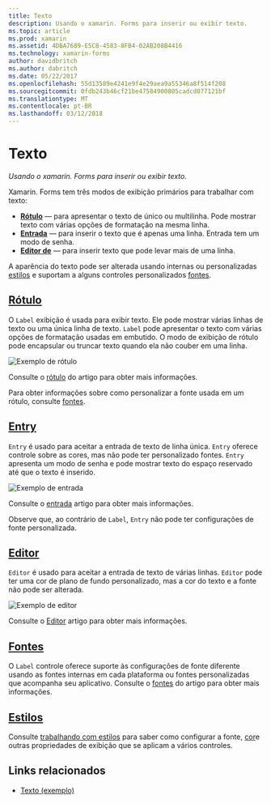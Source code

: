```yaml
---
title: Texto
description: Usando o xamarin. Forms para inserir ou exibir texto.
ms.topic: article
ms.prod: xamarin
ms.assetid: 4DBA7689-E5C8-4583-8FB4-02AB208B4416
ms.technology: xamarin-forms
author: davidbritch
ms.author: dabritch
ms.date: 05/22/2017
ms.openlocfilehash: 55d13589e4241e9f4e29aea9a55346a8f514f208
ms.sourcegitcommit: 0fdb243b46cf21be47584900805cadcd077121bf
ms.translationtype: MT
ms.contentlocale: pt-BR
ms.lasthandoff: 03/12/2018
---
```

# <a name="text"></a>Texto

_Usando o xamarin. Forms para inserir ou exibir texto._

Xamarin. Forms tem três modos de exibição primários para trabalhar com texto:

- **[Rótulo](#Label)**  &mdash; para apresentar o texto de único ou multilinha. Pode mostrar texto com várias opções de formatação na mesma linha.
- **[Entrada](#Entry)**  &mdash; para inserir o texto que é apenas uma linha. Entrada tem um modo de senha.
- **[Editor de](#Editor)**  &mdash; para inserir texto que pode levar mais de uma linha.

A aparência do texto pode ser alterada usando internas ou personalizadas [estilos](#Styles) e suportam a alguns controles personalizados [fontes](#Fonts).

<a name="Label" />

## <a name="labellabelmd"></a>[Rótulo](label.md)

O `Label` exibição é usada para exibir texto. Ele pode mostrar várias linhas de texto ou uma única linha de texto. `Label` pode apresentar o texto com várias opções de formatação usadas em embutido. O modo de exibição de rótulo pode encapsular ou truncar texto quando ela não couber em uma linha.

![](images/label.png "Exemplo de rótulo")

Consulte o [rótulo](label.md) do artigo para obter mais informações.

Para obter informações sobre como personalizar a fonte usada em um rótulo, consulte [fontes](fonts.md).

<a name="Entry" />

## <a name="entryentrymd"></a>[Entry](entry.md)

`Entry` é usado para aceitar a entrada de texto de linha única. `Entry` oferece controle sobre as cores, mas não pode ter personalizado fontes. `Entry` apresenta um modo de senha e pode mostrar texto do espaço reservado até que o texto é inserido.

![](images/entry.png "Exemplo de entrada")

Consulte o [entrada](entry.md) artigo para obter mais informações.

Observe que, ao contrário de `Label`, `Entry` não pode ter configurações de fonte personalizada.

<a name="Editor" />

## <a name="editoreditormd"></a>[Editor](editor.md)

`Editor` é usado para aceitar a entrada de texto de várias linhas. `Editor` pode ter uma cor de plano de fundo personalizado, mas a cor do texto e a fonte não pode ser alterada.

![](images/editor.png "Exemplo de editor")

Consulte o [Editor](editor.md) artigo para obter mais informações.

<a name="Fonts" />

## <a name="fontsfontsmd"></a>[Fontes](fonts.md)

O `Label` controle oferece suporte às configurações de fonte diferente usando as fontes internas em cada plataforma ou fontes personalizadas que acompanha seu aplicativo. Consulte o [fontes](fonts.md) do artigo para obter mais informações.

<a name="Styles" />

## <a name="stylesstylesmd"></a>[Estilos](styles.md)

Consulte [trabalhando com estilos](~/xamarin-forms/user-interface/styles/index.md) para saber como configurar a fonte, [cor](~/xamarin-forms/user-interface/colors.md)e outras propriedades de exibição que se aplicam a vários controles.



## <a name="related-links"></a>Links relacionados

- [Texto (exemplo)](https://developer.xamarin.com/samples/xamarin-forms/UserInterface/Text)
